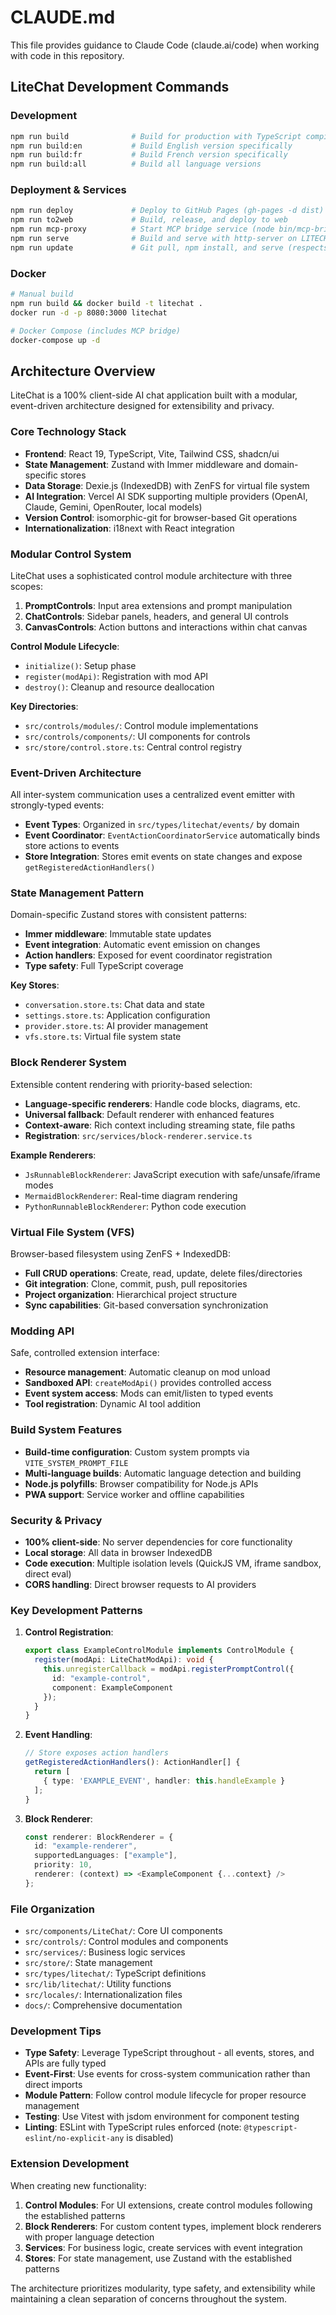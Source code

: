 # CLAUDE.md

This file provides guidance to Claude Code (claude.ai/code) when working with code in this repository.

## LiteChat Development Commands

### Development
```bash
npm run build              # Build for production with TypeScript compilation
npm run build:en           # Build English version specifically
npm run build:fr           # Build French version specifically
npm run build:all          # Build all language versions
```

### Deployment & Services
```bash
npm run deploy             # Deploy to GitHub Pages (gh-pages -d dist)
npm run to2web             # Build, release, and deploy to web
npm run mcp-proxy          # Start MCP bridge service (node bin/mcp-bridge.js)
npm run serve              # Build and serve with http-server on LITECHAT_PORT (default: 5173)
npm run update             # Git pull, npm install, and serve (respects LITECHAT_ORIGIN and LITECHAT_BRANCH)
```

### Docker
```bash
# Manual build
npm run build && docker build -t litechat .
docker run -d -p 8080:3000 litechat

# Docker Compose (includes MCP bridge)
docker-compose up -d
```

## Architecture Overview

LiteChat is a 100% client-side AI chat application built with a modular, event-driven architecture designed for extensibility and privacy.

### Core Technology Stack
- **Frontend**: React 19, TypeScript, Vite, Tailwind CSS, shadcn/ui
- **State Management**: Zustand with Immer middleware and domain-specific stores
- **Data Storage**: Dexie.js (IndexedDB) with ZenFS for virtual file system
- **AI Integration**: Vercel AI SDK supporting multiple providers (OpenAI, Claude, Gemini, OpenRouter, local models)
- **Version Control**: isomorphic-git for browser-based Git operations
- **Internationalization**: i18next with React integration

### Modular Control System

LiteChat uses a sophisticated control module architecture with three scopes:

1. **PromptControls**: Input area extensions and prompt manipulation
2. **ChatControls**: Sidebar panels, headers, and general UI controls  
3. **CanvasControls**: Action buttons and interactions within chat canvas

**Control Module Lifecycle**:
- `initialize()`: Setup phase
- `register(modApi)`: Registration with mod API
- `destroy()`: Cleanup and resource deallocation

**Key Directories**:
- `src/controls/modules/`: Control module implementations
- `src/controls/components/`: UI components for controls
- `src/store/control.store.ts`: Central control registry

### Event-Driven Architecture

All inter-system communication uses a centralized event emitter with strongly-typed events:

- **Event Types**: Organized in `src/types/litechat/events/` by domain
- **Event Coordinator**: `EventActionCoordinatorService` automatically binds store actions to events
- **Store Integration**: Stores emit events on state changes and expose `getRegisteredActionHandlers()`

### State Management Pattern

Domain-specific Zustand stores with consistent patterns:
- **Immer middleware**: Immutable state updates
- **Event integration**: Automatic event emission on changes
- **Action handlers**: Exposed for event coordinator registration
- **Type safety**: Full TypeScript coverage

**Key Stores**:
- `conversation.store.ts`: Chat data and state
- `settings.store.ts`: Application configuration
- `provider.store.ts`: AI provider management
- `vfs.store.ts`: Virtual file system state

### Block Renderer System

Extensible content rendering with priority-based selection:

- **Language-specific renderers**: Handle code blocks, diagrams, etc.
- **Universal fallback**: Default renderer with enhanced features
- **Context-aware**: Rich context including streaming state, file paths
- **Registration**: `src/services/block-renderer.service.ts`

**Example Renderers**:
- `JsRunnableBlockRenderer`: JavaScript execution with safe/unsafe/iframe modes
- `MermaidBlockRenderer`: Real-time diagram rendering
- `PythonRunnableBlockRenderer`: Python code execution

### Virtual File System (VFS)

Browser-based filesystem using ZenFS + IndexedDB:
- **Full CRUD operations**: Create, read, update, delete files/directories
- **Git integration**: Clone, commit, push, pull repositories
- **Project organization**: Hierarchical project structure
- **Sync capabilities**: Git-based conversation synchronization

### Modding API

Safe, controlled extension interface:
- **Resource management**: Automatic cleanup on mod unload
- **Sandboxed API**: `createModApi()` provides controlled access
- **Event system access**: Mods can emit/listen to typed events
- **Tool registration**: Dynamic AI tool addition

### Build System Features

- **Build-time configuration**: Custom system prompts via `VITE_SYSTEM_PROMPT_FILE`
- **Multi-language builds**: Automatic language detection and building
- **Node.js polyfills**: Browser compatibility for Node.js APIs
- **PWA support**: Service worker and offline capabilities

### Security & Privacy

- **100% client-side**: No server dependencies for core functionality
- **Local storage**: All data in browser IndexedDB
- **Code execution**: Multiple isolation levels (QuickJS VM, iframe sandbox, direct eval)
- **CORS handling**: Direct browser requests to AI providers

### Key Development Patterns

1. **Control Registration**:
   ```typescript
   export class ExampleControlModule implements ControlModule {
     register(modApi: LiteChatModApi): void {
       this.unregisterCallback = modApi.registerPromptControl({
         id: "example-control",
         component: ExampleComponent
       });
     }
   }
   ```

2. **Event Handling**:
   ```typescript
   // Store exposes action handlers
   getRegisteredActionHandlers(): ActionHandler[] {
     return [
       { type: 'EXAMPLE_EVENT', handler: this.handleExample }
     ];
   }
   ```

3. **Block Renderer**:
   ```typescript
   const renderer: BlockRenderer = {
     id: "example-renderer",
     supportedLanguages: ["example"],
     priority: 10,
     renderer: (context) => <ExampleComponent {...context} />
   };
   ```

### File Organization

- `src/components/LiteChat/`: Core UI components
- `src/controls/`: Control modules and components
- `src/services/`: Business logic services
- `src/store/`: State management
- `src/types/litechat/`: TypeScript definitions
- `src/lib/litechat/`: Utility functions
- `src/locales/`: Internationalization files
- `docs/`: Comprehensive documentation

### Development Tips

- **Type Safety**: Leverage TypeScript throughout - all events, stores, and APIs are fully typed
- **Event-First**: Use events for cross-system communication rather than direct imports
- **Module Pattern**: Follow control module lifecycle for proper resource management
- **Testing**: Use Vitest with jsdom environment for component testing
- **Linting**: ESLint with TypeScript rules enforced (note: `@typescript-eslint/no-explicit-any` is disabled)

### Extension Development

When creating new functionality:
1. **Control Modules**: For UI extensions, create control modules following the established patterns
2. **Block Renderers**: For custom content types, implement block renderers with proper language detection
3. **Services**: For business logic, create services with event integration
4. **Stores**: For state management, use Zustand with the established patterns

The architecture prioritizes modularity, type safety, and extensibility while maintaining a clean separation of concerns throughout the system.
